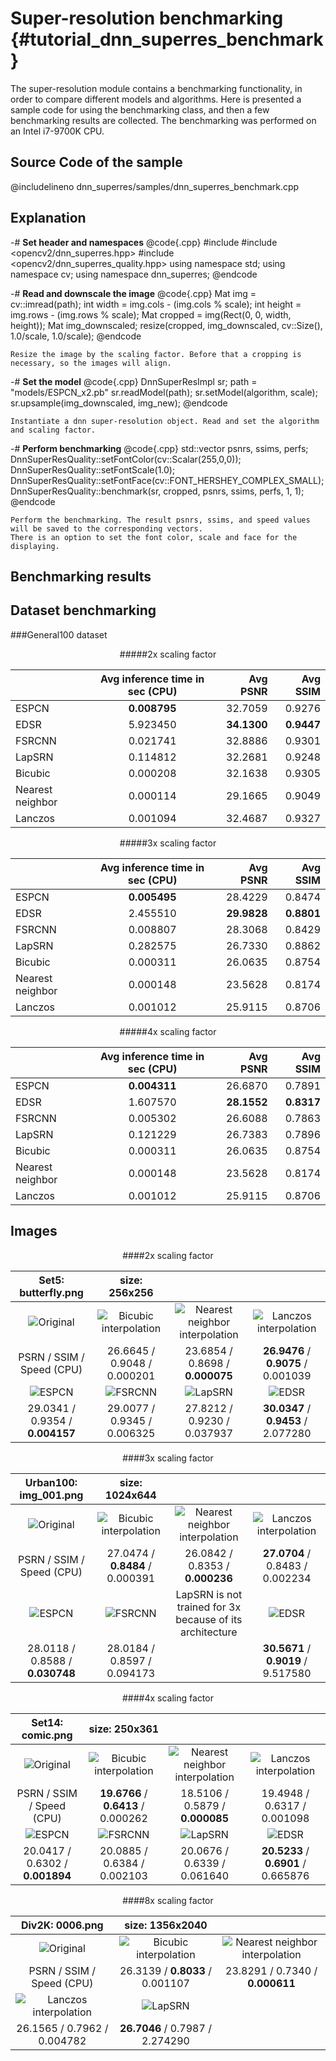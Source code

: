 Super-resolution benchmarking {#tutorial_dnn_superres_benchmark}
===========================

The super-resolution module contains a benchmarking functionality, in order to compare different models and algorithms.
Here is presented a sample code for using the benchmarking class, and then a few benchmarking results are collected.
The benchmarking was performed on an Intel i7-9700K CPU.

Source Code of the sample
-----------

@includelineno dnn_superres/samples/dnn_superres_benchmark.cpp

Explanation
-----------

-#  **Set header and namespaces**
    @code{.cpp}
    #include <iostream>
    #include <opencv2/dnn_superres.hpp>
    #include <opencv2/dnn_superres_quality.hpp>
    using namespace std;
    using namespace cv;
    using namespace dnn_superres;
    @endcode

-#  **Read and downscale the image**
    @code{.cpp}
    Mat img = cv::imread(path);
    int width = img.cols - (img.cols % scale);
    int height = img.rows - (img.rows % scale);
    Mat cropped = img(Rect(0, 0, width, height));
    Mat img_downscaled;
    resize(cropped, img_downscaled, cv::Size(), 1.0/scale, 1.0/scale);
    @endcode

    Resize the image by the scaling factor. Before that a cropping is necessary, so the images will align.

-#  **Set the model**
    @code{.cpp}
    DnnSuperResImpl sr;
    path = "models/ESPCN_x2.pb"
    sr.readModel(path);
    sr.setModel(algorithm, scale);
    sr.upsample(img_downscaled, img_new);
    @endcode

    Instantiate a dnn super-resolution object. Read and set the algorithm and scaling factor.

-#  **Perform benchmarking**
    @code{.cpp}
    std::vector<double> psnrs, ssims, perfs;
    DnnSuperResQuality::setFontColor(cv::Scalar(255,0,0));
    DnnSuperResQuality::setFontScale(1.0);
    DnnSuperResQuality::setFontFace(cv::FONT_HERSHEY_COMPLEX_SMALL);
    DnnSuperResQuality::benchmark(sr, cropped, psnrs, ssims, perfs, 1, 1);
    @endcode

    Perform the benchmarking. The result psnrs, ssims, and speed values will be saved to the corresponding vectors.
    There is an option to set the font color, scale and face for the displaying.


Benchmarking results
-----------

Dataset benchmarking
----

###General100 dataset

<center>

#####2x scaling factor


|               | Avg inference time in sec (CPU)| Avg PSNR | Avg SSIM |
| ------------- |:-------------------:| ---------:|--------:|
| ESPCN            | **0.008795** | 32.7059 | 0.9276 |
| EDSR             | 5.923450 | **34.1300** | **0.9447** |
| FSRCNN           | 0.021741 | 32.8886 | 0.9301 |
| LapSRN           | 0.114812 | 32.2681 | 0.9248 |
| Bicubic          | 0.000208 | 32.1638 | 0.9305 |
| Nearest neighbor | 0.000114 | 29.1665 | 0.9049 |
| Lanczos          | 0.001094 | 32.4687 | 0.9327 |

#####3x scaling factor

|               | Avg inference time in sec (CPU)| Avg PSNR | Avg SSIM |
| ------------- |:-------------------:| ---------:|--------:|
| ESPCN            | **0.005495**  | 28.4229 | 0.8474 |
| EDSR             | 2.455510    | **29.9828**  | **0.8801** |
| FSRCNN           | 0.008807   | 28.3068 | 0.8429 |
| LapSRN           | 0.282575    |26.7330   |0.8862  |
| Bicubic          | 0.000311 |26.0635  |0.8754  |
| Nearest neighbor | 0.000148 |23.5628  |0.8174  |
| Lanczos          | 0.001012  |25.9115  |0.8706  |


#####4x scaling factor

|               | Avg inference time in sec (CPU)| Avg PSNR | Avg SSIM |
| ------------- |:-------------------:| ---------:|--------:|
| ESPCN            | **0.004311** | 26.6870 | 0.7891 |
| EDSR             | 1.607570    | **28.1552** | **0.8317**  |
| FSRCNN           | 0.005302  | 26.6088 | 0.7863 |
| LapSRN           | 0.121229    |26.7383   |0.7896  |
| Bicubic          | 0.000311 |26.0635  |0.8754  |
| Nearest neighbor | 0.000148 |23.5628  |0.8174  |
| Lanczos          | 0.001012  |25.9115  |0.8706  |


</center>

Images
----

<center>

####2x scaling factor

|Set5: butterfly.png | size: 256x256 | ||
|:-------------:|:-------------------:|:-------------:|:----:|
|![Original](images/orig_butterfly.jpg)|![Bicubic interpolation](images/bicubic_butterfly.jpg)|![Nearest neighbor interpolation](images/nearest_butterfly.jpg)|![Lanczos interpolation](images/lanczos_butterfly.jpg) |
|PSRN / SSIM / Speed (CPU)|26.6645 / 0.9048 / 0.000201 |23.6854 / 0.8698 / **0.000075** | **26.9476** / **0.9075** / 0.001039|
![ESPCN](images/espcn_butterfly.jpg)| ![FSRCNN](images/fsrcnn_butterfly.jpg) | ![LapSRN](images/lapsrn_butterfly.jpg) | ![EDSR](images/edsr_butterfly.jpg)
|29.0341 / 0.9354 / **0.004157**| 29.0077 / 0.9345 / 0.006325 | 27.8212 / 0.9230 / 0.037937 | **30.0347** / **0.9453** / 2.077280 |

####3x scaling factor

|Urban100: img_001.png | size: 1024x644 | ||
|:-------------:|:-------------------:|:-------------:|:----:|
|![Original](images/orig_urban.jpg)|![Bicubic interpolation](images/bicubic_urban.jpg)|![Nearest neighbor interpolation](images/nearest_urban.jpg)|![Lanczos interpolation](images/lanczos_urban.jpg) |
|PSRN / SSIM / Speed (CPU)| 27.0474 / **0.8484** / 0.000391 | 26.0842 / 0.8353 / **0.000236** | **27.0704** / 0.8483 / 0.002234|
|![ESPCN](images/espcn_urban.jpg)| ![FSRCNN](images/fsrcnn_urban.jpg) | LapSRN is not trained for 3x <br/> because of its architecture  | ![EDSR](images/edsr_urban.jpg)
|28.0118 / 0.8588 / **0.030748**| 28.0184 / 0.8597 / 0.094173 |  | **30.5671** / **0.9019** / 9.517580 |


####4x scaling factor

|Set14: comic.png | size: 250x361 | ||
|:-------------:|:-------------------:|:-------------:|:----:|
|![Original](images/orig_comic.jpg)|![Bicubic interpolation](images/bicubic_comic.jpg)|![Nearest neighbor interpolation](images/nearest_comic.jpg)|![Lanczos interpolation](images/lanczos_comic.jpg) |
|PSRN / SSIM / Speed (CPU)| **19.6766** / **0.6413** / 0.000262 |18.5106 / 0.5879 / **0.000085** | 19.4948 / 0.6317 / 0.001098|
|![ESPCN](images/espcn_comic.jpg)| ![FSRCNN](images/fsrcnn_comic.jpg) | ![LapSRN](images/lapsrn_comic.jpg) | ![EDSR](images/edsr_comic.jpg)
|20.0417 / 0.6302 / **0.001894**| 20.0885 / 0.6384 / 0.002103 | 20.0676 / 0.6339 / 0.061640 | **20.5233** / **0.6901** / 0.665876 |

####8x scaling factor

|Div2K: 0006.png | size: 1356x2040 | |
|:-------------:|:-------------------:|:-------------:|
|![Original](images/orig_div2k.jpg)|![Bicubic interpolation](images/bicubic_div2k.jpg)|![Nearest neighbor interpolation](images/nearest_div2k.jpg)|
|PSRN / SSIM / Speed (CPU)| 26.3139 / **0.8033** / 0.001107| 23.8291 / 0.7340 / **0.000611** |
|![Lanczos interpolation](images/lanczos_div2k.jpg)| ![LapSRN](images/lapsrn_div2k.jpg) | |
|26.1565 / 0.7962 / 0.004782| **26.7046** / 0.7987 / 2.274290 | |

</center>